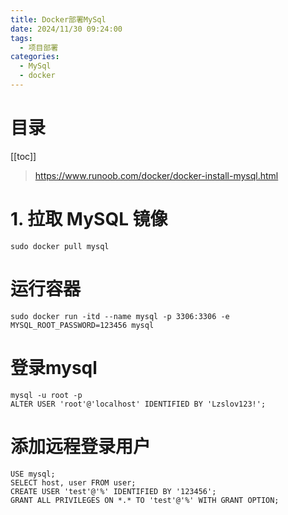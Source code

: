 ```yaml
---
title: Docker部署MySql
date: 2024/11/30 09:24:00
tags:
  - 项目部署
categories:
  - MySql
  - docker
---
```


# 目录

[[toc]]

> https://www.runoob.com/docker/docker-install-mysql.html

# 1. 拉取 MySQL 镜像

```shell
sudo docker pull mysql
```

# 运行容器

```shell
sudo docker run -itd --name mysql -p 3306:3306 -e MYSQL_ROOT_PASSWORD=123456 mysql
```

# 登录mysql
```shell
mysql -u root -p
ALTER USER 'root'@'localhost' IDENTIFIED BY 'Lzslov123!';
```

# 添加远程登录用户
```shell
USE mysql;
SELECT host, user FROM user;
CREATE USER 'test'@'%' IDENTIFIED BY '123456';
GRANT ALL PRIVILEGES ON *.* TO 'test'@'%' WITH GRANT OPTION;
```